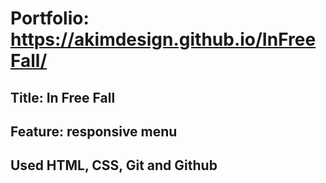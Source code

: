 # Portfolio: https://akimdesign.github.io/InFreeFall/

## Title: In Free Fall

## Feature: responsive menu

## Used HTML, CSS, Git and Github
